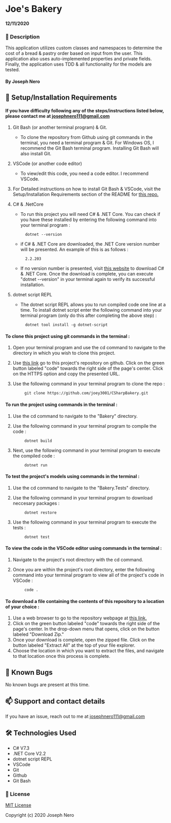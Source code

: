 # Joe's Bakery 

#### 12/11/2020

### 📖 Description

This application utilizes custom classes and namespaces to determine the cost of a bread & pastry order based on input from the user. This application also uses auto-implemented properties and private fields. Finally, the application uses TDD & all functionality for the models are tested. 

#### By Joseph Nero 

## 🔧 Setup/Installation Requirements
#### If you have difficulty following any of the steps/instructions listed below, please contact me at josephnero111@gmail.com 

1. Git Bash (or another terminal program) & Git.  
    - To clone the repository from Github using git commands in the terminal, you need a terminal program & Git. For Windows OS, I recommend the Git Bash terminal program. Installing Git Bash will also install Git. 

2. VSCode (or another code editor)
    - To view/edit this code, you need a code editor. I recommend VSCode. 

3. For Detailed instructions on how to install Git Bash & VSCode, visit the Setup/Installation Requirements section of the README for [this repo.](https://github.com/joey3001/first-friday-project)

4. C# & .NetCore
    - To run this project you will need C# & .NET Core. You can check if you have these installed by entering the following command into your terminal program :

            dotnet --version 

    - if C# & .NET Core are downloaded, the .NET Core version number will be presented. An example of this is as follows : 

            2.2.203

    - If no version number is presented, visit [this website](https://dotnet.microsoft.com/download/dotnet-core/thank-you/sdk-2.2.203-windows-x64-installer) to download C# & .NET Core. Once the download is complete, you can execute "dotnet --version" in your terminal again to verify its successful installation. 

5. dotnet script REPL
    - The dotnet script REPL allows you to run compiled code one line at a time. To install dotnet script enter the following command into your terminal program (only do this after completing the above step) : 

            dotnet tool install -g dotnet-script

#### To clone this project using git commands in the terminal : 

1. Open your terminal program and use the cd command to navigate to the directory in which you wish to clone this project. 
2. Use [this link](https://github.com/joey3001/CSharpBakery) go to this project's repository on github. Click on the green button labeled "code" towards the right side of the page's center. Click on the HTTPS option and copy the presented URL. 
3. Use the following command in your terminal program to clone the repo :

            git clone https://github.com/joey3001/CSharpBakery.git

#### To run the project using commands in the terminal : 

1. Use the cd command to navigate to the "Bakery" directory. 
2. Use the following command in your terminal program to compile the code : 

            dotnet build 

3. Next, use the following command in your terminal program to execute the compiled code : 

            dotnet run 

#### To test the project's models using commands in the terminal : 

1. Use the cd command to navigate to the "Bakery.Tests" directory. 
2. Use the following command in your terminal program to download neccesary packages :

            dotnet restore 

3. Use the following command in your terminal program to execute the tests : 

            dotnet test 

#### To view the code in the VSCode editor using commands in the terminal :  

1. Navigate to the project's root directory with the cd command. 

2. Once you are within the project's root directory, enter the following command into your terminal program to view all of the project's code in VSCode : 

            code . 

#### To download a file containing the contents of this repository to a location of your choice :  

1. Use a web browser to go to the repository webpage at [this link.](https://github.com/joey3001/CSharpBakery)
2. Click on the green button labeled "code" towards the right side of the page's center. In the drop-down menu that opens, click on the button labeled "Download Zip."
3. Once your download is complete, open the zipped file. Click on the button labeled "Extract All" at the top of your file explorer. 
4. Choose the location in which you want to extract the files, and navigate to that location once this process is complete. 

## 🐛 Known Bugs

No known bugs are present at this time. 

## 📫 Support and contact details

If you have an issue, reach out to me at josephnero111@gmail.com

## 🛠️ Technologies Used

  * C# V7.3
  * .NET Core V2.2
  * dotnet script REPL
  * VSCode 
  * Git
  * Github 
  * Git Bash


### 📘 License

[MIT License](https://choosealicense.com/licenses/mit/)

Copyright (c) 2020 Joseph Nero 
